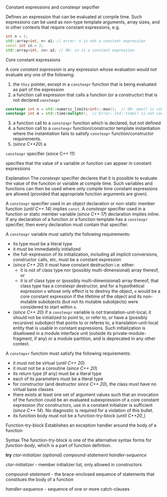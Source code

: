 Constant expressions and constexpr sepcifier 

Defines an expression that can be evaluated at compile time.
Such expressions can be used as non-type template arguments, array sizes, and in 
other contexts that require constant expressions, e.g.

```cpp
int n = 1;
std::array<int, n> a1; // error: n is not a constant expression
const int cn = 2;
std::array<int, cn> a2; // OK: cn is a constant expression
```

Core constant expressions

A _core constant expression_ is any expression whose evaluation _would not_ evaluate any 
one of the following:

1. the ```this``` pointer, except in a ```constexpr``` function that is being evaluated
as part of the expression
2. a function call expression that calls a function (or a constructor) that is not 
declared ```constexpr```
```cpp
constexpr int n = std::numeric_limits<int>::max();  // OK: max() is constexpr
constexpr int m = std::time(nullptr);  // Error: std::time() is not constexpr
```
3. a function call to a ```constexpr``` function which is declared, but not defined
4. a function call to a ```constexpr``` function/constructor template instantiation 
where the instantiation fails to satisfy ```constexpr``` function/constructor requirements.
5. (_since C++20_) a  



```constexpr``` specifier (since C++ 11)

specifies that the value of a variable or function can appear in constant expressions

Explanation
The _constexpr_ specifier declares that it is possible to evaluate the value of the function
or variable at compile time. Such variables and functions can then be used where only compile 
time constant expressions are allowed (provided that appropriate function arguments are given).

A ```constexpr``` specifier used in an object declaration or non-static member function 
(_until C++ 14_) implies ```const```. A _constexpr_ specifier used in a function or static member
 variable (_since C++ 17_) declaration implies _inline_. If any declaration of a function or 
a function template has a ```constexpr``` specifier, then every declaration must contain that
specifier.

A ```constexpr``` variable must satisfy the following requirements:
* its type must be a literal type
* it must be immediatelly initialized
* the full-expression of its initialization, including all implicit conversions, constructor calls,
etc, must be a constant expression
* (_since C++ 20_) it must have constant destruction i.e. either:
   * it is not of class type nor (possibly multi-dimensional) array thereof, or
   * it is of class type or (possibly multi-dimenisional) array thereof, that class
     type has a constexpr destructor, and for a hypothetical expression ```e``` whose only effect
     is to destroy the object, ```e``` would be a core constant expression if the lifetime of the 
     object and its non-mutable subobjects (but not its mutable subobjects) were considered to 
     start within ```e```.
* (_since C++ 20_) if a ```constexpr``` variable is not translation-unit-local, it should not be initialized to point
  to, or refer to, or have a (possibly recursive) subobject that points to or referes to, a 
  translation-unit-local entity that is usable in constant expressions. Such initialization is 
  disallowed in a module interface unit (outside its private-module-fragment, if any) or a module
  partition, and is deprecated in any other context. 

A ```constepxr``` function must satisfy the following requirements:
* it must not be virtual (_until C++ 20_) 
* it must not be a coroutine (_since C++ 20_)
* its return type (if any) must be a literal type
* each of its parameters must be a literal type
* for constructor (and destructor _since C++ 20_), the class must have no virtual base classes
* there exists at least one set of argument values such that an invocation of the function could be an
evaluated subexpression of a core constant expression (for constructors, use in a constant initializer
is sufficient (_since C++ 14_). No diagnostic is required for a violation of this bullet. 
* its function body must not be a function-try-block (_until C++20__)  


Function-try-block
Establishes an exception handler around the body of a function

Syntax
The function-try-block is one of the alternative syntax forms for _function-body_, which is a part of
function  defintion.

**try** _ctor-initializer (optional)_ _compound-statement_ _handler-sequence_

_ctor-initializer_ - member initializer list, only allowed in constructors

_compound-statement_ - the brace-enclosed sequence of statements that constitues the body of a function

_handler-sequence_ - sequence of one or more catch-clauses
